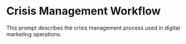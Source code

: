# Crisis Management Workflow

This prompt describes the crisis management process used in digital marketing operations.
